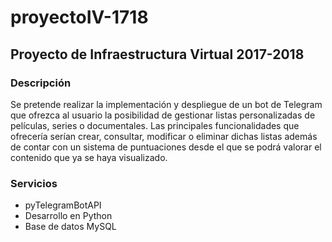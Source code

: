 # proyectoIV-1718

## Proyecto de Infraestructura Virtual 2017-2018

### Descripción

Se pretende realizar la implementación y despliegue de un bot de Telegram que ofrezca al usuario la posibilidad de gestionar listas personalizadas de películas, series o documentales. Las principales funcionalidades que ofrecería serían crear, consultar, modificar o eliminar dichas listas además de contar con un sistema de puntuaciones desde el que se podrá valorar el contenido que ya se haya visualizado.

### Servicios

* pyTelegramBotAPI
* Desarrollo en Python
* Base de datos MySQL
